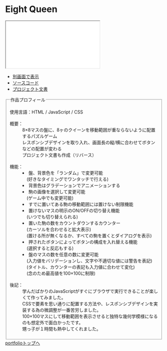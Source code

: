 <!DOCTYPE html>
<html>
<head>
<meta charset="utf-8">
<meta name="robots" content="noindex,nofollow">
<title>index</title>
<link rel="stylesheet" href="css/index_css.css">
</head>
<body>
<div id="container">
<h1>Eight Queen</h1>
<iframe src="EightQueen.html">
このページでは、インラインフレームを使用しています。<br/>
対応しているブラウザで表示願います。
</iframe>
<div class="navigation">
	<ul>
		<li><a href="EightQueen.html" target="_blank">別画面で表示</a></li>
		<li><a href="SourceCode.zip">ソースコード</a></li>
		<li><a href="ProjectDocuments.zip">プロジェクト文書</a></li>
	</ul>
</div>
<fieldset>
	<legend>作品プロフィール</legend>
	<dl>
		<dt>使用言語：HTML / JavaScript / CSS</dt><br/>
		<dt>概要：</dt>
			<dd>8×8マスの盤に、8ヶのクイーンを移動範囲が重ならないように配置するパズルゲーム<br/>
				レスポンシブデザインを取り入れ、画面長の縦/横に合わせてボタンなどの配置が変わる<br/>
				プロジェクト文書も作成（リバース）
			</dd><br/>
		<dt>機能：</dt>
			<dd><li>盤、背景色を「ランダム」で変更可能<br/>
				　(好きなタイミングでワンタッチで行える)</li>
				<li>背景色はグラデーションでアニメーションする</li>
				<li>駒の画像を選択して変更可能<br/>
				　(ゲーム中でも変更可能)</li>
				<li>すでに置いてある駒の移動範囲には置けない制限機能</li>
				<li>置けないマスの明示のON/OFFの切り替え機能<br/>
				　(いつでも切り替えられる)</li>
				<li>置いた駒の数をカウントダウンするカウンター<br/>
				　(カーソルを合わせると拡大表示)<br/>
				　(置ける所が無くなるか、すべての駒を置くとダイアログを表示)</li>
				<li>押されたボタンによってボタンの構成を入れ替える機能<br/>
				　(選択すると反応もする)</li>
				<li>盤のマスの数を任意の数に変更可能<br/>
				　(入力値をバリデーションし、文字や不適切な値には警告を表記)<br/>
				　(タイトル、カウンターの表記も入力値に合わせて変化)<br/>
				　(念のため最高値を100×100に制限)</li>
			</dd><br/>
		<dt>後記：</dt>
			<dd>学んだばかりのJavaScriptがすぐにブラウザで実行できることが楽しくて作ってみました。<br/>
				CSSで要素を思い通りに配置する方法や、レスポンシブデザインを実装する為の微調整が一番苦労しました。<br/>
				100×100マスにして移動範囲を表示させると独特な幾何学模様になるのも想定外で面白かったです。<br/>
				甥っ子が１時間も熱中してくれました。
			</dd>
	</dl>
</fieldset>
<a href="https://tankmkni.github.io/Portfolio/">portfolioトップへ</a>
</div>
</body>
</html>